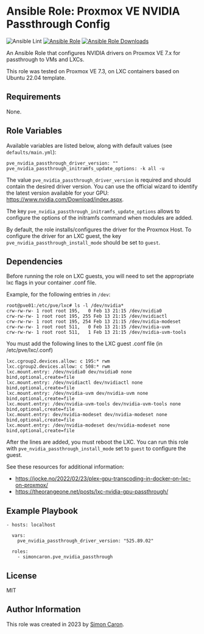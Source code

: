 Ansible Role: Proxmox VE NVIDIA Passthrough Config
=========

![Ansible Lint](https://github.com/simoncaron/ansible-role-pve_nvidia_passthrough/actions/workflows/lint.yml/badge.svg)
[![Ansible Role](https://img.shields.io/ansible/role/26240.svg)](https://galaxy.ansible.com/ui/standalone/roles/simoncaron/pve_nvidia_passthrough/)
[![Ansible Role Downloads](https://img.shields.io/ansible/role/d/26240.svg)](https://galaxy.ansible.com/ui/standalone/roles/simoncaron/pve_nvidia_passthrough/)

An Ansible Role that configures NVIDIA drivers on Proxmox VE 7.x for passthrough to VMs and LXCs.

This role was tested on Proxmox VE 7.3, on LXC containers based on Ubuntu 22.04 template.

Requirements
------------

None.

Role Variables
--------------

Available variables are listed below, along with default values (see `defaults/main.yml`):

    pve_nvidia_passthrough_driver_version: ""
    pve_nvidia_passthrough_initramfs_update_options: -k all -u

The value `pve_nvidia_passthrough_driver_version` is required and should contain the desired driver version. You can use the official wizard to identify the latest version available for your GPU: https://www.nvidia.com/Download/index.aspx.

The key `pve_nvidia_passthrough_initramfs_update_options` allows to configure the options of the initramfs command when modules are added.

By default, the role installs/configures the driver for the Proxmox Host. To configure the driver for an LXC guest, the key `pve_nvidia_passthrough_install_mode` should be set to `guest`.

Dependencies
------------

Before running the role on LXC guests, you will need to set the appropriate lxc flags in your container .conf file.

Example, for the following entries in `/dev`:
```
root@pve01:/etc/pve/lxc# ls -l /dev/nvidia*
crw-rw-rw- 1 root root 195,   0 Feb 13 21:15 /dev/nvidia0
crw-rw-rw- 1 root root 195, 255 Feb 13 21:15 /dev/nvidiactl
crw-rw-rw- 1 root root 195, 254 Feb 13 21:15 /dev/nvidia-modeset
crw-rw-rw- 1 root root 511,   0 Feb 13 21:15 /dev/nvidia-uvm
crw-rw-rw- 1 root root 511,   1 Feb 13 21:15 /dev/nvidia-uvm-tools
```

You must add the following lines to the LXC guest .conf file (in /etc/pve/lxc/<id>.conf)
```
lxc.cgroup2.devices.allow: c 195:* rwm
lxc.cgroup2.devices.allow: c 508:* rwm
lxc.mount.entry: /dev/nvidia0 dev/nvidia0 none bind,optional,create=file
lxc.mount.entry: /dev/nvidiactl dev/nvidiactl none bind,optional,create=file
lxc.mount.entry: /dev/nvidia-uvm dev/nvidia-uvm none bind,optional,create=file
lxc.mount.entry: /dev/nvidia-uvm-tools dev/nvidia-uvm-tools none bind,optional,create=file
lxc.mount.entry: dev/nvidia-modeset dev/nvidia-modeset none bind,optional,create=file
lxc.mount.entry: /dev/nvidia-modeset dev/nvidia-modeset none bind,optional,create=file
```

After the lines are added, you must reboot the LXC. You can run this role with `pve_nvidia_passthrough_install_mode` set to `guest` to configure the guest.

See these resources for additional information:
- https://jocke.no/2022/02/23/plex-gpu-transcoding-in-docker-on-lxc-on-proxmox/
- https://theorangeone.net/posts/lxc-nvidia-gpu-passthrough/

Example Playbook
----------------

    - hosts: localhost

      vars:
        pve_nvidia_passthrough_driver_version: "525.89.02"

      roles:
        - simoncaron.pve_nvidia_passthrough

License
-------

MIT

Author Information
------------------

This role was created in 2023 by [Simon Caron](https://simoncaron.com/).
